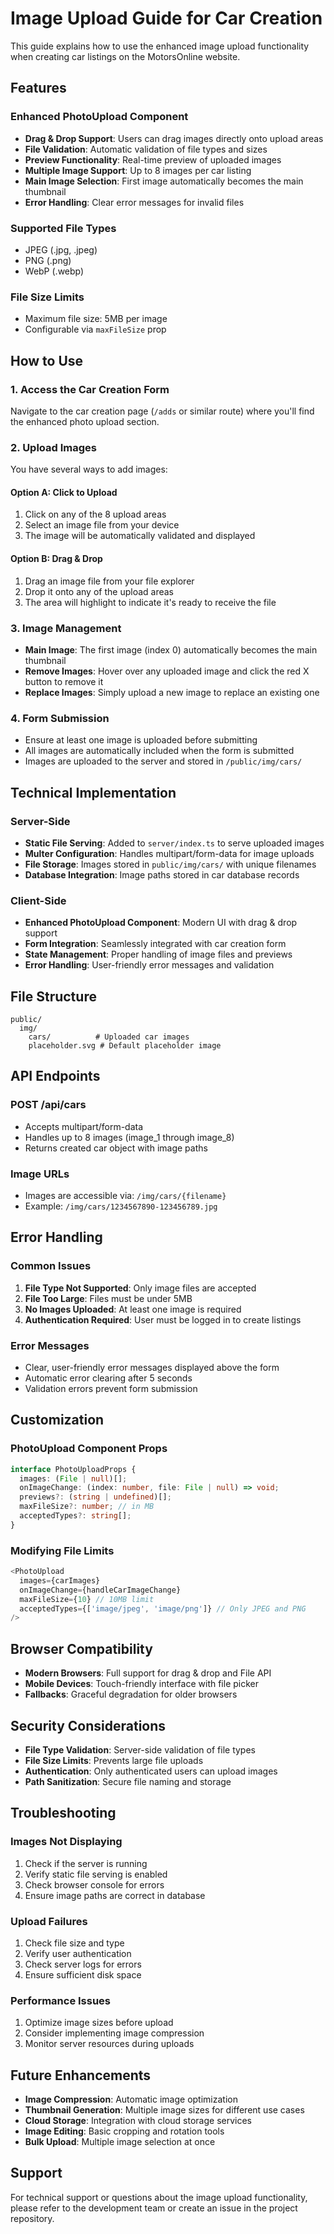 # Image Upload Guide for Car Creation

This guide explains how to use the enhanced image upload functionality when creating car listings on the MotorsOnline website.

## Features

### Enhanced PhotoUpload Component
- **Drag & Drop Support**: Users can drag images directly onto upload areas
- **File Validation**: Automatic validation of file types and sizes
- **Preview Functionality**: Real-time preview of uploaded images
- **Multiple Image Support**: Up to 8 images per car listing
- **Main Image Selection**: First image automatically becomes the main thumbnail
- **Error Handling**: Clear error messages for invalid files

### Supported File Types
- JPEG (.jpg, .jpeg)
- PNG (.png)
- WebP (.webp)

### File Size Limits
- Maximum file size: 5MB per image
- Configurable via `maxFileSize` prop

## How to Use

### 1. Access the Car Creation Form
Navigate to the car creation page (`/adds` or similar route) where you'll find the enhanced photo upload section.

### 2. Upload Images
You have several ways to add images:

#### Option A: Click to Upload
1. Click on any of the 8 upload areas
2. Select an image file from your device
3. The image will be automatically validated and displayed

#### Option B: Drag & Drop
1. Drag an image file from your file explorer
2. Drop it onto any of the upload areas
3. The area will highlight to indicate it's ready to receive the file

### 3. Image Management
- **Main Image**: The first image (index 0) automatically becomes the main thumbnail
- **Remove Images**: Hover over any uploaded image and click the red X button to remove it
- **Replace Images**: Simply upload a new image to replace an existing one

### 4. Form Submission
- Ensure at least one image is uploaded before submitting
- All images are automatically included when the form is submitted
- Images are uploaded to the server and stored in `/public/img/cars/`

## Technical Implementation

### Server-Side
- **Static File Serving**: Added to `server/index.ts` to serve uploaded images
- **Multer Configuration**: Handles multipart/form-data for image uploads
- **File Storage**: Images stored in `public/img/cars/` with unique filenames
- **Database Integration**: Image paths stored in car database records

### Client-Side
- **Enhanced PhotoUpload Component**: Modern UI with drag & drop support
- **Form Integration**: Seamlessly integrated with car creation form
- **State Management**: Proper handling of image files and previews
- **Error Handling**: User-friendly error messages and validation

## File Structure

```
public/
  img/
    cars/          # Uploaded car images
    placeholder.svg # Default placeholder image
```

## API Endpoints

### POST /api/cars
- Accepts multipart/form-data
- Handles up to 8 images (image_1 through image_8)
- Returns created car object with image paths

### Image URLs
- Images are accessible via: `/img/cars/{filename}`
- Example: `/img/cars/1234567890-123456789.jpg`

## Error Handling

### Common Issues
1. **File Type Not Supported**: Only image files are accepted
2. **File Too Large**: Files must be under 5MB
3. **No Images Uploaded**: At least one image is required
4. **Authentication Required**: User must be logged in to create listings

### Error Messages
- Clear, user-friendly error messages displayed above the form
- Automatic error clearing after 5 seconds
- Validation errors prevent form submission

## Customization

### PhotoUpload Component Props
```typescript
interface PhotoUploadProps {
  images: (File | null)[];
  onImageChange: (index: number, file: File | null) => void;
  previews?: (string | undefined)[];
  maxFileSize?: number; // in MB
  acceptedTypes?: string[];
}
```

### Modifying File Limits
```typescript
<PhotoUpload 
  images={carImages}
  onImageChange={handleCarImageChange}
  maxFileSize={10} // 10MB limit
  acceptedTypes={['image/jpeg', 'image/png']} // Only JPEG and PNG
/>
```

## Browser Compatibility

- **Modern Browsers**: Full support for drag & drop and File API
- **Mobile Devices**: Touch-friendly interface with file picker
- **Fallbacks**: Graceful degradation for older browsers

## Security Considerations

- **File Type Validation**: Server-side validation of file types
- **File Size Limits**: Prevents large file uploads
- **Authentication**: Only authenticated users can upload images
- **Path Sanitization**: Secure file naming and storage

## Troubleshooting

### Images Not Displaying
1. Check if the server is running
2. Verify static file serving is enabled
3. Check browser console for errors
4. Ensure image paths are correct in database

### Upload Failures
1. Check file size and type
2. Verify user authentication
3. Check server logs for errors
4. Ensure sufficient disk space

### Performance Issues
1. Optimize image sizes before upload
2. Consider implementing image compression
3. Monitor server resources during uploads

## Future Enhancements

- **Image Compression**: Automatic image optimization
- **Thumbnail Generation**: Multiple image sizes for different use cases
- **Cloud Storage**: Integration with cloud storage services
- **Image Editing**: Basic cropping and rotation tools
- **Bulk Upload**: Multiple image selection at once

## Support

For technical support or questions about the image upload functionality, please refer to the development team or create an issue in the project repository.
